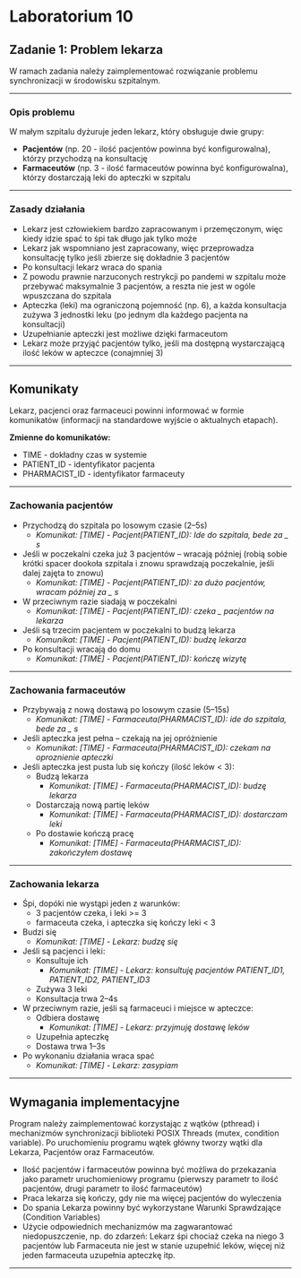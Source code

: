 # Laboratorium 10

## Zadanie 1: Problem lekarza

W ramach zadania należy zaimplementować rozwiązanie problemu synchronizacji w środowisku szpitalnym.

---

### Opis problemu

W małym szpitalu dyżuruje jeden lekarz, który obsługuje dwie grupy:

- **Pacjentów** (np. 20 - ilość pacjentów powinna być konfigurowalna), którzy przychodzą na konsultację
- **Farmaceutów** (np. 3 - ilość farmaceutów powinna być konfigurowalna), którzy dostarczają leki do apteczki w szpitalu

---

### Zasady działania

- Lekarz jest człowiekiem bardzo zapracowanym i przemęczonym, więc kiedy idzie spać to śpi tak długo jak tylko może
- Lekarz jak wspomniano jest zapracowany, więc przeprowadza konsultację tylko jeśli zbierze się dokładnie 3 pacjentów
- Po konsultacji lekarz wraca do spania
- Z powodu prawnie narzuconych restrykcji po pandemi w szpitalu może przebywać maksymalnie 3 pacjentów, a reszta nie jest w ogóle wpuszczana do szpitala
- Apteczka (leki) ma ograniczoną pojemność (np. 6), a każda konsultacja zużywa 3 jednostki leku (po jednym dla każdego pacjenta na konsultacji)
- Uzupełnianie apteczki jest możliwe dzięki farmaceutom
- Lekarz może przyjąć pacjentów tylko, jeśli ma dostępną wystarczającą ilość leków w apteczce (conajmniej 3)

---

## Komunikaty

Lekarz, pacjenci oraz farmaceuci powinni informować w formie komunikatów (informacji na standardowe wyjście o aktualnych etapach).

**Zmienne do komunikatów:**
- TIME - dokładny czas w systemie
- PATIENT_ID - identyfikator pacjenta
- PHARMACIST_ID - identyfikator farmaceuty

---

### Zachowania pacjentów

- Przychodzą do szpitala po losowym czasie (2–5s)
  - *Komunikat: [TIME] - Pacjent(PATIENT_ID): Ide do szpitala, bede za _ s*
- Jeśli w poczekalni czeka już 3 pacjentów – wracają później (robią sobie krótki spacer dookoła szpitala i znowu sprawdzają poczekalnie, jeśli dalej zajęta to znowu)
  - *Komunikat: [TIME] - Pacjent(PATIENT_ID): za dużo pacjentów, wracam później za _ s*
- W przeciwnym razie siadają w poczekalni
  - *Komunikat: [TIME] - Pacjent(PATIENT_ID): czeka _ pacjentów na lekarza*
- Jeśli są trzecim pacjentem w poczekalni to budzą lekarza
  - *Komunikat: [TIME] - Pacjent(PATIENT_ID): budzę lekarza*
- Po konsultacji wracają do domu
  - *Komunikat: [TIME] - Pacjent(PATIENT_ID): kończę wizytę*

---

### Zachowania farmaceutów

- Przybywają z nową dostawą po losowym czasie (5–15s)
  - *Komunikat: [TIME] - Farmaceuta(PHARMACIST_ID): ide do szpitala, bede za _ s*
- Jeśli apteczka jest pełna – czekają na jej opróżnienie
  - *Komunikat: [TIME] - Farmaceuta(PHARMACIST_ID): czekam na oproznienie apteczki*
- Jeśli apteczka jest pusta lub się kończy (ilość leków < 3):
  - Budzą lekarza
    - *Komunikat: [TIME] - Farmaceuta(PHARMACIST_ID): budzę lekarza*
  - Dostarczają nową partię leków
    - *Komunikat: [TIME] - Farmaceuta(PHARMACIST_ID): dostarczam leki*
  - Po dostawie kończą pracę
    - *Komunikat: [TIME] - Farmaceuta(PHARMACIST_ID): zakończyłem dostawę*

---

### Zachowania lekarza

- Śpi, dopóki nie wystąpi jeden z warunków:
  - 3 pacjentów czeka, i leki >= 3
  - farmaceuta czeka, i apteczka się kończy leki < 3
- Budzi się
  - *Komunikat: [TIME] - Lekarz: budzę się*
- Jeśli są pacjenci i leki:
  - Konsultuje ich
    - *Komunikat: [TIME] - Lekarz: konsultuję pacjentów PATIENT_ID1, PATIENT_ID2, PATIENT_ID3*
  - Zużywa 3 leki
  - Konsultacja trwa 2–4s
- W przeciwnym razie, jeśli są farmaceuci i miejsce w apteczce:
  - Odbiera dostawę
    - *Komunikat: [TIME] - Lekarz: przyjmuję dostawę leków*
  - Uzupełnia apteczkę
  - Dostawa trwa 1–3s
- Po wykonaniu działania wraca spać
  - *Komunikat: [TIME] - Lekarz: zasypiam*

---

## Wymagania implementacyjne

Program należy zaimplementować korzystając z wątków (pthread) i mechanizmów synchronizacji biblioteki POSIX Threads (mutex, condition variable). Po uruchomieniu programu wątek główny tworzy wątki dla Lekarza, Pacjentów oraz Farmaceutów.

- Ilość pacjentów i farmaceutów powinna być możliwa do przekazania jako parametr uruchomieniowy programu (pierwszy parametr to ilość pacjentów, drugi parametr to ilość farmaceutów)
- Praca lekarza się kończy, gdy nie ma więcej pacjentów do wyleczenia
- Do spania Lekarza powinny być wykorzystane Warunki Sprawdzające (Condition Variables)
- Użycie odpowiednich mechanizmów ma zagwarantować niedopuszczenie, np. do zdarzeń: Lekarz śpi chociaż czeka na niego 3 pacjentów lub Farmaceuta nie jest w stanie uzupełnić leków, więcej niż jeden farmaceuta uzupełnia apteczkę itp.

---